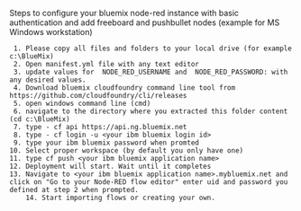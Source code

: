 Steps to configure your bluemix node-red instance with basic authentication and add freeboard and pushbullet nodes (example for MS Windows workstation)

	 1. Please copy all files and folders to your local drive (for example c:\BlueMix)
	 2. Open manifest.yml file with any text editor
	 3. update values for  NODE_RED_USERNAME and  NODE_RED_PASSWORD: with any desired values.
	 4. Download bluemix cloudfoundry command line tool from https://github.com/cloudfoundry/cli/releases
	 5. open windows command line (cmd)
	 6. navigate to the directory where you extracted this folder content (cd c:\BlueMix)
	 7. type - cf api https://api.ng.bluemix.net
	 8. type - cf login -u <your ibm bluemix login id>
	 9. type your ibm bluemix password when promted
	10. Select proper workspace (by default you only have one)
	11. type cf push <your ibm bluemix application name>
	12. Deployment will start. Wait until it completes
	13. Navigate to <your ibm bluemix application name>.mybluemix.net and click on "Go to your Node-RED flow editor" enter uid and password you defined at step 2 when prompted.
        14. Start importing flows or creating your own.
